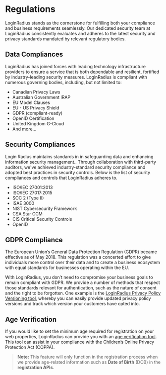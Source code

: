 # Regulations

LoginRadius stands as the cornerstone for fulfilling both your compliance and business requirements seamlessly. Our dedicated security team at LoginRadius consistently evaluates and adheres to the latest security and privacy standards mandated by relevant regulatory bodies.

## Data Compliances    

LoginRadius has joined forces with leading technology infrastructure providers to ensure a service that is both dependable and resilient, fortified by industry-leading security measures. LoginRadius is compliant with numerous governing bodies, including, but not limited to:

- Canadian Privacy Laws
- Australian Government IRAP
- EU Model Clauses
- EU - US Privacy Shield
- GDPR (compliant-ready)
- OpenID Certification
- United Kingdom G-Cloud
- And more...

## Security Compliances

Login Radius maintains standards in in safeguarding data and enhancing information security management.. Through collaboration with third-party auditors, we've achieved industry-standard security compliance and adopted best practices in security controls. Below is the list of security compliances and controls that LoginRadius adheres to. 

- ISO/IEC 27001:2013
- ISO/IEC 27017:2015
- SOC 2 (Type II)
- ISAE 3000
- NIST Cybersecurity Framework
- CSA Star CCM
- CIS Critical Security Controls
- OpenID

## GDPR Compliance

The European Union’s General Data Protection Regulation (GDPR) became effective as of May 2018. This regulation was a concerted effort to give individuals more control over their data and to create a business ecosystem with equal standards for businesses operating within the EU.

With LoginRadius, you don’t need to compromise your business goals to remain compliant with GDPR. We provide a number of methods that respect those standards relevant for authentication, such as the nature of consent and the right to be forgotten. One example is the [LoginRadius Privacy Policy Versioning tool](https://www.loginradius.com/legacy/docs/governance/customer-profiling/privacy-policy/#privacy-policy-versioning), whereby you can easily provide updated privacy policy versions and track which version your customers have opted into.

## Age Verification

If you would like to set the minimum age required for registration on your web properties, LoginRadius can provide you with an [age verification tool](https://adminconsole.loginradius.com/data-governance/trust-center/privacy-center/age-verification). This tool can assist in your compliance with the Children’s Online Privacy Protection Act (COPPA).

> **Note:** This feature will only function in the registration process when we provide age-related information such as **Date of Birth** (DOB) in the **registration APIs**.